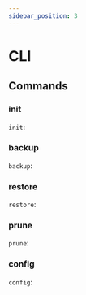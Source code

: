 ```yaml
---
sidebar_position: 3
---
```


# CLI

## Commands

### init

`init`:

### backup

`backup`:

### restore

`restore`:

### prune

`prune`:

### config

`config`:
